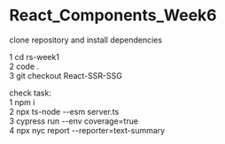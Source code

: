 # React_Components_Week6
clone repository and install dependencies

1 cd rs-week1
<br/> 
2 code .
<br/> 
3 git checkout React-SSR-SSG
<br/> 

check task:
<br/> 
1 npm i
<br/> 
2 npx ts-node --esm server.ts
<br/> 
3 cypress run --env coverage=true
<br/> 
4 npx nyc report --reporter=text-summary
